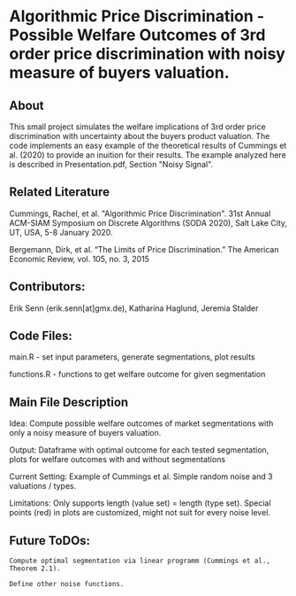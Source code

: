 # Algorithmic Price Discrimination - Possible Welfare Outcomes of 3rd order price discrimination with noisy measure of buyers valuation.
## About
This small project simulates the welfare implications of 3rd order price discrimination with uncertainty about the buyers product valuation.
The code implements an easy example of the theoretical results of Cummings et al. (2020) to provide an inuition for their results.
The example analyzed here is described in Presentation.pdf, Section "Noisy Signal".

## Related Literature
Cummings, Rachel, et al. "Algorithmic Price Discrimination". 31st Annual ACM-SIAM Symposium on Discrete Algorithms (SODA 2020), Salt Lake City, UT, USA, 5-8 January 2020.

Bergemann, Dirk, et al. “The Limits of Price Discrimination.” The American Economic Review, vol. 105, no. 3, 2015

## Contributors: 
Erik Senn (erik.senn[at]gmx.de), Katharina Haglund, Jeremia Stalder

## Code Files:
main.R - set input parameters, generate segmentations, plot results

functions.R - functions to get welfare outcome for given segmentation

## Main File Description

  Idea: Compute possible welfare outcomes of market segmentations with only a noisy measure of buyers valuation.
  
  Output: Dataframe with optimal outcome for each tested segmentation, plots for welfare outcomes with and without segmentations
  
  Current Setting: Example of Cummings et al. Simple random noise and 3 valuations / types.
  
  Limitations: Only supports length (value set) = length (type set). Special points (red) in plots are customized, might not suit for every noise level.
  
 ## Future ToDOs:
    Compute optimal segmentation via linear programm (Cummings et al., Theorem 2.1).
	
    Define other noise functions.
